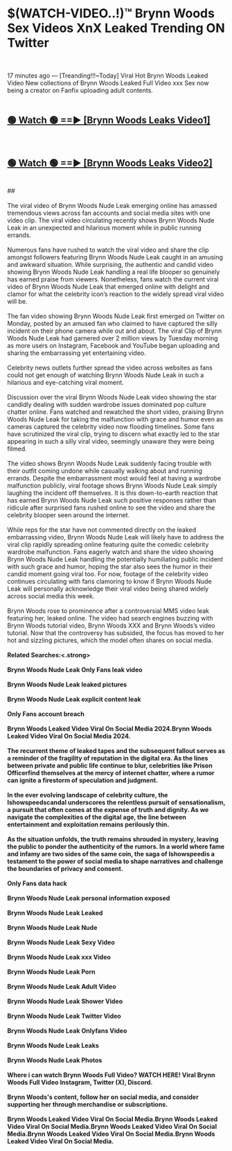 # $(WATCH-VIDEO..!)™ Brynn Woods Sex Videos XnX Leaked Trending ON Twitter<br>
<br>

17 minutes ago — [Treanding!!!~Today] Viral Hot Brynn Woods Leaked Video New collections of Brynn Woods Leaked Full Video xxx Sex now being a creator on Fanfix uploading adult contents.
<br>
 <br>

##  <a href="https://best2vid.blogspot.com?title=Brynn_Woods">🟢 Watch 🟢 ==► [Brynn Woods Leaks Video1]</a><br>
  <br>

##  <a href="https://best2vid.blogspot.com?title=Brynn_Woods">🟢 Watch 🟢 ==► [Brynn Woods Leaks Video2]</a><br>
  <br>
  ##
  <br>
  <br>
The viral video of Brynn Woods Nude Leak emerging online has amassed tremendous views across fan accounts and social media sites with one video clip. The viral video circulating recently shows Brynn Woods Nude Leak in an unexpected and hilarious moment while in public running errands.
<br><br>
Numerous fans have rushed to watch the viral video and share the clip amongst followers featuring Brynn Woods Nude Leak caught in an amusing and awkward situation. While surprising, the authentic and candid video showing Brynn Woods Nude Leak handling a real life blooper so genuinely has earned praise from viewers. Nonetheless, fans watch the current viral video of Brynn Woods Nude Leak that emerged online with delight and clamor for what the celebrity icon’s reaction to the widely spread viral video will be.
<br><br>
The fan video showing Brynn Woods Nude Leak first emerged on Twitter on Monday, posted by an amused fan who claimed to have captured the silly incident on their phone camera while out and about. The viral Clip of Brynn Woods Nude Leak had garnered over 2 million views by Tuesday morning as more users on Instagram, Facebook and YouTube began uploading and sharing the embarrassing yet entertaining video.
<br><br>
Celebrity news outlets further spread the video across websites as fans could not get enough of watching Brynn Woods Nude Leak in such a hilarious and eye-catching viral moment.
<br><br>
Discussion over the viral Brynn Woods Nude Leak video showing the star candidly dealing with sudden wardrobe issues dominated pop culture chatter online. Fans watched and rewatched the short video, praising Brynn Woods Nude Leak for taking the malfunction with grace and humor even as cameras captured the celebrity video now flooding timelines. Some fans have scrutinized the viral clip, trying to discern what exactly led to the star appearing in such a silly viral video, seemingly unaware they were being filmed.
<br><br>
The video shows Brynn Woods Nude Leak suddenly facing trouble with their outfit coming undone while casually walking about and running errands. Despite the embarrassment most would feel at having a wardrobe malfunction publicly, viral footage shows Brynn Woods Nude Leak simply laughing the incident off themselves. It is this down-to-earth reaction that has earned Brynn Woods Nude Leak such positive responses rather than ridicule after surprised fans rushed online to see the video and share the celebrity blooper seen around the internet.
<br><br>
While reps for the star have not commented directly on the leaked embarrassing video, Brynn Woods Nude Leak will likely have to address the viral clip rapidly spreading online featuring quite the comedic celebrity wardrobe malfunction. Fans eagerly watch and share the video showing Brynn Woods Nude Leak handling the potentially humiliating public incident with such grace and humor, hoping the star also sees the humor in their candid moment going viral too. For now, footage of the celebrity video continues circulating with fans clamoring to know if Brynn Woods Nude Leak will personally acknowledge their viral video being shared widely across social media this week.
<br><br>
Brynn Woods rose to prominence after a controversial MMS video leak featuring her, leaked online. The video had search engines buzzing with Brynn Woods tutorial video, Brynn Woods XXX and Brynn Woods’s video tutorial. Now that the controversy has subsided, the focus has moved to her hot and sizzling pictures, which the model often shares on social media.
<br><br>
<strong>Related Searches:<.strong>
<br><br>
Brynn Woods Nude Leak Only Fans leak video
<br><br>
Brynn Woods Nude Leak leaked pictures
<br><br>
Brynn Woods Nude Leak explicit content leak
<br><br>
Only Fans account breach
<br><br>
Brynn Woods Leaked Video Viral On Social Media 2024.Brynn Woods Leaked Video Viral On Social Media 2024.
<br><br>
The recurrent theme of leaked tapes and the subsequent fallout serves as a reminder of the fragility of reputation in the digital era. As the lines between private and public life continue to blur, celebrities like Prison Officerfind themselves at the mercy of internet chatter, where a rumor can ignite a firestorm of speculation and judgment.
<br><br>
In the ever evolving landscape of celebrity culture, the Ishowspeedscandal underscores the relentless pursuit of sensationalism, a pursuit that often comes at the expense of truth and dignity. As we navigate the complexities of the digital age, the line between entertainment and exploitation remains perilously thin.
<br><br>
As the situation unfolds, the truth remains shrouded in mystery, leaving the public to ponder the authenticity of the rumors. In a world where fame and infamy are two sides of the same coin, the saga of Ishowspeedis a testament to the power of social media to shape narratives and challenge the boundaries of privacy and consent.
<br><br>
Only Fans data hack
<br><br>
Brynn Woods Nude Leak personal information exposed
<br><br>
Brynn Woods Nude Leak Leaked
<br><br>
Brynn Woods Nude Leak Nude
<br><br>
Brynn Woods Nude Leak Sexy Video
<br><br>
Brynn Woods Nude Leak xxx Video
<br><br>
Brynn Woods Nude Leak Porn
<br><br>
Brynn Woods Nude Leak Adult Video
<br><br>
Brynn Woods Nude Leak Shower Video
<br><br>
Brynn Woods Nude Leak Twitter Video
<br><br>
Brynn Woods Nude Leak Onlyfans Video
<br><br>
Brynn Woods Nude Leak Leaks
<br><br>
Brynn Woods Nude Leak Photos
<br><br>
Where i can watch Brynn Woods Full Video? WATCH HERE! Viral Brynn Woods Full Video Instagram, Twitter (X), Discord.
<br><br>
Brynn Woods's content, follow her on social media, and consider supporting her through merchandise or subscriptions.
<br><br>
Brynn Woods Leaked Video Viral On Social Media.Brynn Woods Leaked Video Viral On Social Media.Brynn Woods Leaked Video Viral On Social Media.Brynn Woods Leaked Video Viral On Social Media.Brynn Woods Leaked Video Viral On Social Media.